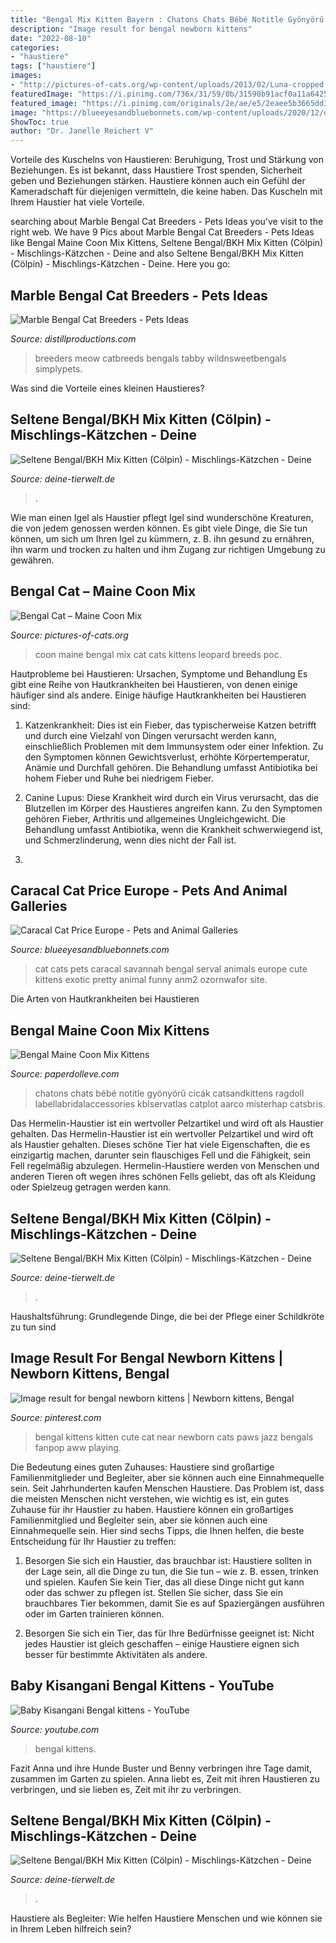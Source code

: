 ```yaml
---
title: "Bengal Mix Kitten Bayern : Chatons Chats Bébé Notitle Gyönyörű Cicák Catsandkittens Ragdoll Labellabridalaccessories Kblservatlas Catplot Aarco Misterhap Catsbris"
description: "Image result for bengal newborn kittens"
date: "2022-08-10"
categories:
- "haustiere"
tags: ["haustiere"]
images:
- "http://pictures-of-cats.org/wp-content/uploads/2013/02/Luna-cropped.jpg"
featuredImage: "https://i.pinimg.com/736x/31/59/0b/31590b91acf0a11a64259019b11f817b.jpg"
featured_image: "https://i.pinimg.com/originals/2e/ae/e5/2eaee5b3665dd37d26cce4849fee9bb1.jpg"
image: "https://blueeyesandbluebonnets.com/wp-content/uploads/2020/12/dd1f87f7df0f802858fc9ee39a50790c.jpg"
ShowToc: true
author: "Dr. Janelle Reichert V"
---
```



Vorteile des Kuschelns von Haustieren: Beruhigung, Trost und Stärkung von Beziehungen.
Es ist bekannt, dass Haustiere Trost spenden, Sicherheit geben und Beziehungen stärken. Haustiere können auch ein Gefühl der Kameradschaft für diejenigen vermitteln, die keine haben. Das Kuscheln mit Ihrem Haustier hat viele Vorteile.

	

		
searching about Marble Bengal Cat Breeders - Pets Ideas you've visit to the right web. We have 9 Pics about Marble Bengal Cat Breeders - Pets Ideas like Bengal Maine Coon Mix Kittens, Seltene Bengal/BKH Mix Kitten (Cölpin) - Mischlings-Kätzchen - Deine and also Seltene Bengal/BKH Mix Kitten (Cölpin) - Mischlings-Kätzchen - Deine. Here you go:
		
    
## Marble Bengal Cat Breeders - Pets Ideas

<img loading=lazy src="https://i.pinimg.com/originals/09/51/7d/09517d86a826759f0f32c03e5a8f13d1.jpg" onerror="this.onerror=null;this.src='https://tse3.mm.bing.net/th?id=OIP.3Ao3Z-zHyyRIljTqn7FjFgHaGF&amp;pid=15.1';" alt="Marble Bengal Cat Breeders - Pets Ideas">

_Source: distillproductions.com_

>breeders meow catbreeds bengals tabby wildnsweetbengals simplypets. 

	

Was sind die Vorteile eines kleinen Haustieres?

    
## Seltene Bengal/BKH Mix Kitten (Cölpin) - Mischlings-Kätzchen - Deine

<img loading=lazy src="https://www.deine-tierwelt.de/fotos/122813966_760x570.jpg" onerror="this.onerror=null;this.src='https://tse1.mm.bing.net/th?id=OIP.i1joAcvasgmxo075XU9U_wHaFj&amp;pid=15.1';" alt="Seltene Bengal/BKH Mix Kitten (Cölpin) - Mischlings-Kätzchen - Deine">

_Source: deine-tierwelt.de_

>. 

	

Wie man einen Igel als Haustier pflegt
Igel sind wunderschöne Kreaturen, die von jedem genossen werden können. Es gibt viele Dinge, die Sie tun können, um sich um Ihren Igel zu kümmern, z. B. ihn gesund zu ernähren, ihn warm und trocken zu halten und ihm Zugang zur richtigen Umgebung zu gewähren.

    
## Bengal Cat – Maine Coon Mix

<img loading=lazy src="http://pictures-of-cats.org/wp-content/uploads/2013/02/Luna-cropped.jpg" onerror="this.onerror=null;this.src='https://tse4.mm.bing.net/th?id=OIP.7McBF5U6wjXnsQfc8HMKjQHaFu&amp;pid=15.1';" alt="Bengal Cat – Maine Coon Mix">

_Source: pictures-of-cats.org_

>coon maine bengal mix cat cats kittens leopard breeds poc. 

	

Hautprobleme bei Haustieren: Ursachen, Symptome und Behandlung
Es gibt eine Reihe von Hautkrankheiten bei Haustieren, von denen einige häufiger sind als andere. Einige häufige Hautkrankheiten bei Haustieren sind:
1. Katzenkrankheit: Dies ist ein Fieber, das typischerweise Katzen betrifft und durch eine Vielzahl von Dingen verursacht werden kann, einschließlich Problemen mit dem Immunsystem oder einer Infektion. Zu den Symptomen können Gewichtsverlust, erhöhte Körpertemperatur, Anämie und Durchfall gehören. Die Behandlung umfasst Antibiotika bei hohem Fieber und Ruhe bei niedrigem Fieber.

2. Canine Lupus: Diese Krankheit wird durch ein Virus verursacht, das die Blutzellen im Körper des Haustieres angreifen kann. Zu den Symptomen gehören Fieber, Arthritis und allgemeines Ungleichgewicht. Die Behandlung umfasst Antibiotika, wenn die Krankheit schwerwiegend ist, und Schmerzlinderung, wenn dies nicht der Fall ist.

3.

    
## Caracal Cat Price Europe - Pets And Animal Galleries

<img loading=lazy src="https://blueeyesandbluebonnets.com/wp-content/uploads/2020/12/dd1f87f7df0f802858fc9ee39a50790c.jpg" onerror="this.onerror=null;this.src='https://tse3.mm.bing.net/th?id=OIP.6DYNlmIG1R3imO0ViesNDAHaJ4&amp;pid=15.1';" alt="Caracal Cat Price Europe - Pets and Animal Galleries">

_Source: blueeyesandbluebonnets.com_

>cat cats pets caracal savannah bengal serval animals europe cute kittens exotic pretty animal funny anm2 ozornwafor site. 

	

Die Arten von Hautkrankheiten bei Haustieren

    
## Bengal Maine Coon Mix Kittens

<img loading=lazy src="https://i.pinimg.com/originals/2e/ae/e5/2eaee5b3665dd37d26cce4849fee9bb1.jpg" onerror="this.onerror=null;this.src='https://tse2.mm.bing.net/th?id=OIP.D7BsfF-mn1dKVdP1-59NfAHaL6&amp;pid=15.1';" alt="Bengal Maine Coon Mix Kittens">

_Source: paperdolleve.com_

>chatons chats bébé notitle gyönyörű cicák catsandkittens ragdoll labellabridalaccessories kblservatlas catplot aarco misterhap catsbris. 

	

Das Hermelin-Haustier ist ein wertvoller Pelzartikel und wird oft als Haustier gehalten.
Das Hermelin-Haustier ist ein wertvoller Pelzartikel und wird oft als Haustier gehalten. Dieses schöne Tier hat viele Eigenschaften, die es einzigartig machen, darunter sein flauschiges Fell und die Fähigkeit, sein Fell regelmäßig abzulegen. Hermelin-Haustiere werden von Menschen und anderen Tieren oft wegen ihres schönen Fells geliebt, das oft als Kleidung oder Spielzeug getragen werden kann.

    
## Seltene Bengal/BKH Mix Kitten (Cölpin) - Mischlings-Kätzchen - Deine

<img loading=lazy src="https://www.deine-tierwelt.de/fotos/122813965_760x570.jpg" onerror="this.onerror=null;this.src='https://tse1.mm.bing.net/th?id=OIP.jnB94V0ISWHzuOg4t4iCVwHaFj&amp;pid=15.1';" alt="Seltene Bengal/BKH Mix Kitten (Cölpin) - Mischlings-Kätzchen - Deine">

_Source: deine-tierwelt.de_

>. 

	

Haushaltsführung: Grundlegende Dinge, die bei der Pflege einer Schildkröte zu tun sind

    
## Image Result For Bengal Newborn Kittens | Newborn Kittens, Bengal

<img loading=lazy src="https://i.pinimg.com/736x/31/59/0b/31590b91acf0a11a64259019b11f817b.jpg" onerror="this.onerror=null;this.src='https://tse1.mm.bing.net/th?id=OIP.uhdhQ3SOCBj0l4fbtvAFngHaHm&amp;pid=15.1';" alt="Image result for bengal newborn kittens | Newborn kittens, Bengal">

_Source: pinterest.com_

>bengal kittens kitten cute cat near newborn cats paws jazz bengals fanpop aww playing. 

	

Die Bedeutung eines guten Zuhauses: Haustiere sind großartige Familienmitglieder und Begleiter, aber sie können auch eine Einnahmequelle sein.
Seit Jahrhunderten kaufen Menschen Haustiere. Das Problem ist, dass die meisten Menschen nicht verstehen, wie wichtig es ist, ein gutes Zuhause für ihr Haustier zu haben. Haustiere können ein großartiges Familienmitglied und Begleiter sein, aber sie können auch eine Einnahmequelle sein. Hier sind sechs Tipps, die Ihnen helfen, die beste Entscheidung für Ihr Haustier zu treffen:
1. Besorgen Sie sich ein Haustier, das brauchbar ist: Haustiere sollten in der Lage sein, all die Dinge zu tun, die Sie tun – wie z. B. essen, trinken und spielen. Kaufen Sie kein Tier, das all diese Dinge nicht gut kann oder das schwer zu pflegen ist. Stellen Sie sicher, dass Sie ein brauchbares Tier bekommen, damit Sie es auf Spaziergängen ausführen oder im Garten trainieren können.

2. Besorgen Sie sich ein Tier, das für Ihre Bedürfnisse geeignet ist: Nicht jedes Haustier ist gleich geschaffen – einige Haustiere eignen sich besser für bestimmte Aktivitäten als andere.

    
## Baby Kisangani Bengal Kittens - YouTube

<img loading=lazy src="https://i.ytimg.com/vi/LrKeTaxeWvo/maxresdefault.jpg" onerror="this.onerror=null;this.src='https://tse1.mm.bing.net/th?id=OIP.PjyMO7tGbhDlku-YEfoAWAHaEK&amp;pid=15.1';" alt="Baby Kisangani Bengal kittens - YouTube">

_Source: youtube.com_

>bengal kittens. 

	

Fazit
Anna und ihre Hunde Buster und Benny verbringen ihre Tage damit, zusammen im Garten zu spielen. Anna liebt es, Zeit mit ihren Haustieren zu verbringen, und sie lieben es, Zeit mit ihr zu verbringen.

    
## Seltene Bengal/BKH Mix Kitten (Cölpin) - Mischlings-Kätzchen - Deine

<img loading=lazy src="https://www.deine-tierwelt.de/fotos/122813937_760x570.jpg" onerror="this.onerror=null;this.src='https://tse1.mm.bing.net/th?id=OIP.kr7HQ5ktzKR-gdqPZm6RIQHaFj&amp;pid=15.1';" alt="Seltene Bengal/BKH Mix Kitten (Cölpin) - Mischlings-Kätzchen - Deine">

_Source: deine-tierwelt.de_

>. 

	

Haustiere als Begleiter: Wie helfen Haustiere Menschen und wie können sie in Ihrem Leben hilfreich sein?

